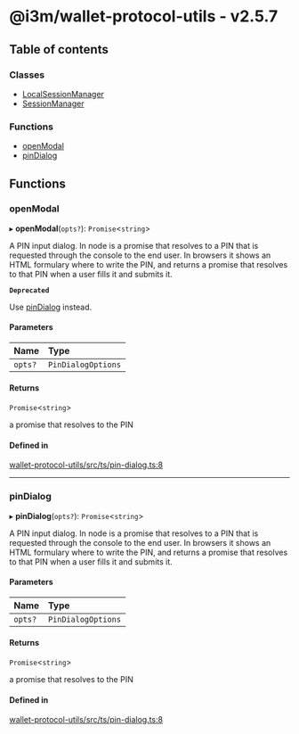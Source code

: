 # @i3m/wallet-protocol-utils - v2.5.7

## Table of contents

### Classes

- [LocalSessionManager](classes/LocalSessionManager.md)
- [SessionManager](classes/SessionManager.md)

### Functions

- [openModal](API.md#openmodal)
- [pinDialog](API.md#pindialog)

## Functions

### openModal

▸ **openModal**(`opts?`): `Promise`<`string`\>

A PIN input dialog. In node is a promise that resolves to a PIN that is requested through the console to the end user. In browsers it shows an HTML formulary where to write the PIN, and returns a promise that resolves to that PIN when a user fills it and submits it.

**`Deprecated`**

Use [pinDialog](API.md#pindialog) instead.

#### Parameters

| Name | Type |
| :------ | :------ |
| `opts?` | `PinDialogOptions` |

#### Returns

`Promise`<`string`\>

a promise that resolves to the PIN

#### Defined in

[wallet-protocol-utils/src/ts/pin-dialog.ts:8](https://gitlab.com/i3-market/code/wp3/t3.2/i3m-wallet-monorepo/-/blob/4218bfe/packages/wallet-protocol-utils/src/ts/pin-dialog.ts#L8)

___

### pinDialog

▸ **pinDialog**(`opts?`): `Promise`<`string`\>

A PIN input dialog. In node is a promise that resolves to a PIN that is requested through the console to the end user. In browsers it shows an HTML formulary where to write the PIN, and returns a promise that resolves to that PIN when a user fills it and submits it.

#### Parameters

| Name | Type |
| :------ | :------ |
| `opts?` | `PinDialogOptions` |

#### Returns

`Promise`<`string`\>

a promise that resolves to the PIN

#### Defined in

[wallet-protocol-utils/src/ts/pin-dialog.ts:8](https://gitlab.com/i3-market/code/wp3/t3.2/i3m-wallet-monorepo/-/blob/4218bfe/packages/wallet-protocol-utils/src/ts/pin-dialog.ts#L8)
